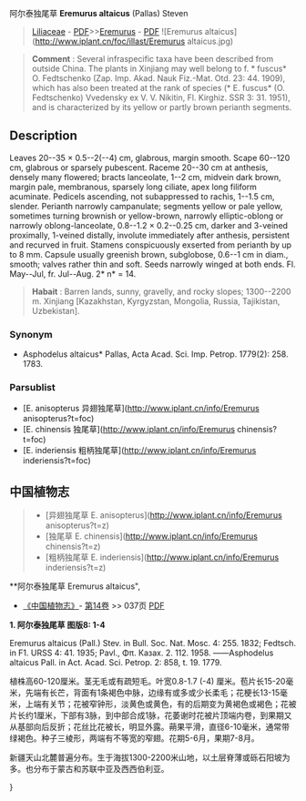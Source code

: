 阿尔泰独尾草 **Eremurus altaicus** (Pallas) Steven

> [Liliaceae](http://www.iplant.cn/info/Liliaceae?t=foc) - [PDF](http://www.iplant.cn/foc/pdf/Liliaceae.pdf)>>[Eremurus](http://www.iplant.cn/info/Eremurus?t=foc) - [PDF](http://www.iplant.cn/foc/pdf/Eremurus.pdf)
![Eremurus altaicus](http://www.iplant.cn/foc/illast/Eremurus altaicus.jpg)

> **Comment** : 
> Several infraspecific taxa have been described from outside China. The plants in Xinjiang may well belong to f. * fuscus* O. Fedtschenko (Zap. Imp. Akad. Nauk Fiz.-Mat. Otd. 23: 44. 1909), which has also been treated at the rank of species (* E. fuscus* (O. Fedtschenko) Vvedensky ex V. V. Nikitin, Fl. Kirghiz. SSR 3: 31. 1951), and is characterized by its yellow or partly brown perianth segments.

## Description

Leaves 20--35 × 0.5--2(--4) cm, glabrous, margin smooth. Scape 60--120 cm, glabrous or sparsely pubescent. Raceme 20--30 cm at anthesis, densely many flowered; bracts lanceolate, 1--2 cm, midvein dark brown, margin pale, membranous, sparsely long ciliate, apex long filiform acuminate. Pedicels ascending, not subappressed to rachis, 1--1.5 cm, slender. Perianth narrowly campanulate; segments yellow or pale yellow, sometimes turning brownish or yellow-brown, narrowly elliptic-oblong or narrowly oblong-lanceolate, 0.8--1.2 × 0.2--0.25 cm, darker and 3-veined proximally, 1-veined distally, involute immediately after anthesis, persistent and recurved in fruit. Stamens conspicuously exserted from perianth by up to 8 mm. Capsule usually greenish brown, subglobose, 0.6--1 cm in diam., smooth; valves rather thin and soft. Seeds narrowly winged at both ends. Fl. May--Jul, fr. Jul--Aug. 2* n* = 14.

> **Habait** : 
> Barren lands, sunny, gravelly, and rocky slopes; 1300--2200 m. Xinjiang [Kazakhstan, Kyrgyzstan, Mongolia, Russia, Tajikistan, Uzbekistan].

### Synonym
* Asphodelus altaicus* Pallas, Acta Acad. Sci. Imp. Petrop. 1779(2): 258. 1783.

### Parsublist

* [E.  anisopterus  异翅独尾草](http://www.iplant.cn/info/Eremurus anisopterus?t=foc)
* [E.  chinensis  独尾草](http://www.iplant.cn/info/Eremurus chinensis?t=foc)
* [E.  inderiensis  粗柄独尾草](http://www.iplant.cn/info/Eremurus inderiensis?t=foc)

## 中国植物志

> * [异翅独尾草  E.  anisopterus](http://www.iplant.cn/info/Eremurus anisopterus?t=z)
> * [独尾草  E.  chinensis](http://www.iplant.cn/info/Eremurus chinensis?t=z)
> * [粗柄独尾草  E.  inderiensis](http://www.iplant.cn/info/Eremurus inderiensis?t=z)

**阿尔泰独尾草 Eremurus altaicus",

* [《中国植物志》](http://www.iplant.cn/frps)- [第14卷](http://www.iplant.cn/frps/vol/14) >> 037页 [PDF](http://www.iplant.cn/frps/pdf/14/037.pdf)

**1. 阿尔泰独尾草 图版8: 1-4**

Eremurus altaicus (Pall.) Stev. in Bull. Soc. Nat. Mosc. 4: 255. 1832; Fedtsch. in F1. URSS 4: 41. 1935; Pavl., Φπ. Казах. 2. 112. 1958. ——Asphodelus altaicus Pall. in Act. Acad. Sci. Petrop. 2: 858, t. 19. 1779.

植株高60-120厘米。茎无毛或有疏短毛。叶宽0.8-1.7 (-4) 厘米。苞片长15-20毫米，先端有长芒，背面有1条褐色中脉，边缘有或多或少长柔毛；花梗长13-15毫米，上端有关节；花被窄钟形，淡黄色或黄色，有的后期变为黄褐色或褐色；花被片长约1厘米，下部有3脉，到中部合成1脉，花萎谢时花被片顶端内卷，到果期又从基部向后反折；花丝比花被长，明显外露。蒴果平滑，直径6-10毫米，通常带绿褐色。种子三棱形，两端有不等宽的窄翅。花期5-6月，果期7-8月。

新疆天山北麓普遍分布。生于海拔1300-2200米山地，以土层脊薄或砾石阳坡为多。也分布于蒙古和苏联中亚及西西伯利亚。

}